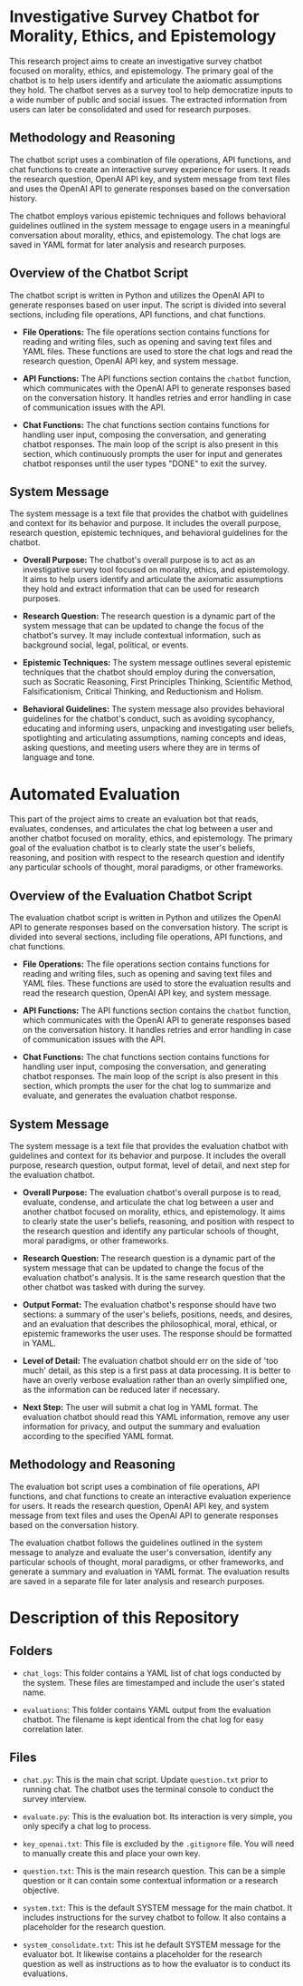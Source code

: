 # Investigative Survey Chatbot for Morality, Ethics, and Epistemology

This research project aims to create an investigative survey chatbot focused on morality, ethics, and epistemology. The
primary goal of the chatbot is to help users identify and articulate the axiomatic assumptions they hold. The chatbot
serves as a survey tool to help democratize inputs to a wide number of public and social issues. The extracted
information from users can later be consolidated and used for research purposes.

## Methodology and Reasoning

The chatbot script uses a combination of file operations, API functions, and chat functions to create an interactive
survey experience for users. It reads the research question, OpenAI API key, and system message from text files and uses
the OpenAI API to generate responses based on the conversation history.

The chatbot employs various epistemic techniques and follows behavioral guidelines outlined in the system message to
engage users in a meaningful conversation about morality, ethics, and epistemology. The chat logs are saved in YAML
format for later analysis and research purposes.

## Overview of the Chatbot Script

The chatbot script is written in Python and utilizes the OpenAI API to generate responses based on user input. The
script is divided into several sections, including file operations, API functions, and chat functions.

- **File Operations:** The file operations section contains functions for reading and writing files, such as opening and saving text files and
YAML files. These functions are used to store the chat logs and read the research question, OpenAI API key, and system
message.

- **API Functions:** The API functions section contains the `chatbot` function, which communicates with the OpenAI API to generate responses
based on the conversation history. It handles retries and error handling in case of communication issues with the API.

- **Chat Functions:** The chat functions section contains functions for handling user input, composing the conversation, and generating
chatbot responses. The main loop of the script is also present in this section, which continuously prompts the user for
input and generates chatbot responses until the user types "DONE" to exit the survey.

## System Message

The system message is a text file that provides the chatbot with guidelines and context for its behavior and purpose. It
includes the overall purpose, research question, epistemic techniques, and behavioral guidelines for the chatbot.

- **Overall Purpose:** The chatbot's overall purpose is to act as an investigative survey tool focused on morality, ethics, and epistemology.
It aims to help users identify and articulate the axiomatic assumptions they hold and extract information that can be
used for research purposes.

- **Research Question:** The research question is a dynamic part of the system message that can be updated to change the focus of the chatbot's
survey. It may include contextual information, such as background social, legal, political, or events.

- **Epistemic Techniques:** The system message outlines several epistemic techniques that the chatbot should employ during the conversation, such as
Socratic Reasoning, First Principles Thinking, Scientific Method, Falsificationism, Critical Thinking, and Reductionism
and Holism.

- **Behavioral Guidelines:** The system message also provides behavioral guidelines for the chatbot's conduct, such as avoiding sycophancy, educating
and informing users, unpacking and investigating user beliefs, spotlighting and articulating assumptions, naming
concepts and ideas, asking questions, and meeting users where they are in terms of language and tone.

# Automated Evaluation

This part of the project aims to create an evaluation bot that reads, evaluates, condenses, and articulates the chat
log between a user and another chatbot focused on morality, ethics, and epistemology. The primary goal of the evaluation
chatbot is to clearly state the user's beliefs, reasoning, and position with respect to the research question and
identify any particular schools of thought, moral paradigms, or other frameworks.

## Overview of the Evaluation Chatbot Script

The evaluation chatbot script is written in Python and utilizes the OpenAI API to generate responses based on the
conversation history. The script is divided into several sections, including file operations, API functions, and chat
functions.

- **File Operations:** The file operations section contains functions for reading and writing files, such as opening and saving text files and
YAML files. These functions are used to store the evaluation results and read the research question, OpenAI API key, and
system message.

- **API Functions:** The API functions section contains the `chatbot` function, which communicates with the OpenAI API to generate responses
based on the conversation history. It handles retries and error handling in case of communication issues with the API.

- **Chat Functions:** The chat functions section contains functions for handling user input, composing the conversation, and generating
chatbot responses. The main loop of the script is also present in this section, which prompts the user for the chat log
to summarize and evaluate, and generates the evaluation chatbot response.

## System Message

The system message is a text file that provides the evaluation chatbot with guidelines and context for its behavior and
purpose. It includes the overall purpose, research question, output format, level of detail, and next step for the
evaluation chatbot.

- **Overall Purpose:** The evaluation chatbot's overall purpose is to read, evaluate, condense, and articulate the chat log between a user and
another chatbot focused on morality, ethics, and epistemology. It aims to clearly state the user's beliefs, reasoning,
and position with respect to the research question and identify any particular schools of thought, moral paradigms, or
other frameworks.

- **Research Question:** The research question is a dynamic part of the system message that can be updated to change the focus of the evaluation
chatbot's analysis. It is the same research question that the other chatbot was tasked with during the survey.

- **Output Format:** The evaluation chatbot's response should have two sections: a summary of the user's beliefs, positions, needs, and
desires, and an evaluation that describes the philosophical, moral, ethical, or epistemic frameworks the user uses. The
response should be formatted in YAML.

- **Level of Detail:** The evaluation chatbot should err on the side of 'too much' detail, as this step is a first pass at data processing. It
is better to have an overly verbose evaluation rather than an overly simplified one, as the information can be reduced
later if necessary.

- **Next Step:** The user will submit a chat log in YAML format. The evaluation chatbot should read this YAML information, remove any
user information for privacy, and output the summary and evaluation according to the specified YAML format.

## Methodology and Reasoning

The evaluation bot script uses a combination of file operations, API functions, and chat functions to create an
interactive evaluation experience for users. It reads the research question, OpenAI API key, and system message from
text files and uses the OpenAI API to generate responses based on the conversation history.

The evaluation chatbot follows the guidelines outlined in the system message to analyze and evaluate the user's
conversation, identify any particular schools of thought, moral paradigms, or other frameworks, and generate a summary
and evaluation in YAML format. The evaluation results are saved in a separate file for later analysis and research
purposes.

# Description of this Repository

## Folders

- `chat_logs`: This folder contains a YAML list of chat logs conducted by the system. These files are timestamped and include the user's stated name. 

- `evaluations`: This folder contains YAML output from the evaluation chatbot. The filename is kept identical from the chat log for easy correlation later. 

## Files

- `chat.py`: This is the main chat script. Update `question.txt` prior to running chat. The chatbot uses the terminal console to conduct the survey interview. 

- `evaluate.py`: This is the evaluation bot. Its interaction is very simple, you only specify a chat log to process.

- `key_openai.txt`: This file is excluded by the `.gitignore` file. You will need to manually create this and place your own key. 

- `question.txt`: This is the main research question. This can be a simple question or it can contain some contextual information or a research objective. 

- `system.txt`: This is the default SYSTEM message for the main chatbot. It includes instructions for the survey chatbot to follow. It also contains a placeholder for the research question.

- `system_consolidate.txt`: This ist he default SYSTEM message for the evaluator bot. It likewise contains a placeholder for the research question as well as instructions as to how the evaluator is to conduct its evaluations.